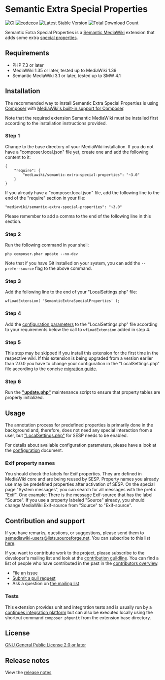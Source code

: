 # Semantic Extra Special Properties
[![CI](https://github.com/SemanticMediaWiki/SemanticExtraSpecialProperties/actions/workflows/ci.yaml/badge.svg)](https://github.com/SemanticMediaWiki/SemanticExtraSpecialProperties/actions/workflows/ci.yaml)
[![codecov](https://codecov.io/gh/SemanticMediaWiki/SemanticExtraSpecialProperties/branch/master/graph/badge.svg?token=NP47aFjC7X)](https://codecov.io/gh/SemanticMediaWiki/SemanticExtraSpecialProperties)
![Latest Stable Version](https://img.shields.io/packagist/v/mediawiki/semantic-extra-special-properties.svg)
![Total Download Count](https://img.shields.io/packagist/dt/mediawiki/semantic-extra-special-properties.svg)

Semantic Extra Special Properties is a [Semantic MediaWiki][smw] extension that 
adds some extra [special properties].


## Requirements

- PHP 7.3 or later
- MediaWiki 1.35 or later, tested up to MediaWiki 1.39
- Semantic MediaWiki 3.1 or later, tested up to SMW 4.1


## Installation

The recommended way to install Semantic Extra Special Properties is using [Composer](http://getcomposer.org) 
with [MediaWiki's built-in support for Composer](https://www.mediawiki.org/wiki/Composer).

Note that the required extension Semantic MediaWiki must be installed first according to the installation
instructions provided.

### Step 1

Change to the base directory of your MediaWiki installation. If you do not have a "composer.local.json" file yet,
create one and add the following content to it:

```
{
	"require": {
		"mediawiki/semantic-extra-special-properties": "~3.0"
	}
}
```

If you already have a "composer.local.json" file, add the following line to the end of the "require"
section in your file:

    "mediawiki/semantic-extra-special-properties": "~3.0"

Please remember to add a comma to the end of the following line in this section.

### Step 2

Run the following command in your shell:

    php composer.phar update --no-dev

Note that if you have Git installed on your system, you can add the `--prefer-source` flag to the above command.

### Step 3

Add the following line to the end of your "LocalSettings.php" file:

    wfLoadExtension( 'SemanticExtraSpecialProperties' );

### Step 4

Add the [configuration parameters](/docs/configuration.md) to the "LocalSettings.php" file according to your
requirements below the call to `wfLoadExtension` added in step 4.

### Step 5

This step may be skipped if you install this extension for the first time in the respective wiki.
If this extension is being upgraded from a version earlier than 2.0.0 you have to change your configuration
in the "LocalSettings.php" file according to the concise [migration guide](/docs/migration-to-200.md).

### Step 6

Run the **["update.php"][mw-update]** maintenance script to ensure that property tables are properly
initialized.


## Usage

The annotation process for predefined properties is primarily done in the background and, therefore, does not need
any special interaction from a user, but ["LocalSettings.php"][mw-localsettings] for SESP needs to be enabled. 

For details about available configuration parameters, please have a look at the [configuration](docs/configuration.md)
document.

### Exif property names
You should check the labels for Exif properties. They are defined in MediaWiki core and are being reused by SESP.
Property names you already use may be predefined properties after activation of SESP. On the special page
"System messages", you can search for all messages with the prefix "Exif". One example: There is the message
Exif-source that has the label "Source". If you use a property labeled "Source" already, you should change
MediaWiki:Exif-source from "Source" to "Exif-source". 

## Contribution and support

If you have remarks, questions, or suggestions, please send them to semediawiki-users@lists.sourceforge.net.
You can subscribe to this list [here](http://sourceforge.net/mailarchive/forum.php?forum_name=semediawiki-user).

If you want to contribute work to the project, please subscribe to the developer's mailing list and look at the
[contribution guildline](/CONTRIBUTING.md). You can find a list of people who have contributed in the past
in the [contributors overview][contributors].

* [File an issue](https://github.com/SemanticMediaWiki/SemanticExtraSpecialProperties/issues)
* [Submit a pull request](https://github.com/SemanticMediaWiki/SemanticExtraSpecialProperties/pulls)
* Ask a question on [the mailing list](https://semantic-mediawiki.org/wiki/Mailing_list)

### Tests

This extension provides unit and integration tests and is usually run by a [continues integration platform][GitHub Actions]
but can also be executed locally using the shortcut command `composer phpunit` from the extension base directory.

## License

[GNU General Public License 2.0 or later][license]

## Release notes

View the [release notes](RELEASE-NOTES.md)

[composer]: https://getcomposer.org/
[license]: https://www.gnu.org/copyleft/gpl.html
[mwcomposer]: https://www.mediawiki.org/wiki/Composer
[smw]: https://www.semantic-mediawiki.org/wiki/Semantic_MediaWiki
[GitHub Actions]: https://docs.github.com/en/actions
[mw-testing]: https://www.mediawiki.org/wiki/Manual:PHP_unit_testing
[mw-update]: https://www.mediawiki.org/wiki/Manual:Update.php
[mw-localsettings]: https://www.mediawiki.org/wiki/Localsettings
[contributors]: https://github.com/SemanticMediaWiki/SemanticExtraSpecialProperties/graphs/contributors
[semver]: https://semver.org/
[special properties]: https://www.semantic-mediawiki.org/wiki/Help:Special_properties
